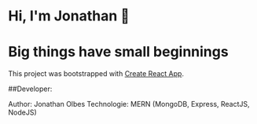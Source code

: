 # Hi, I'm Jonathan 👋 


# Big things have small beginnings

This project was bootstrapped with [Create React App](https://github.com/facebook/create-react-app).

##Developer:

Author: Jonathan Olbes
Technologie: MERN (MongoDB, Express, ReactJS, NodeJS)
